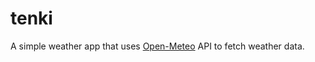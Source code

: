 # tenki

A simple weather app that uses [Open-Meteo](https://open-meteo.com/) API to fetch weather data.
